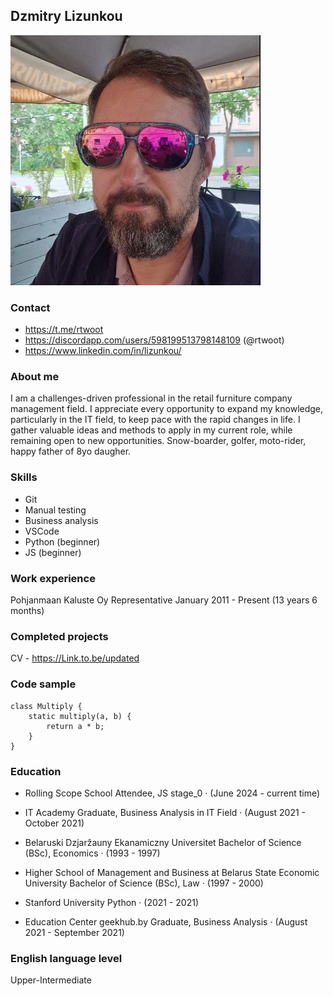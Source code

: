 ## Dzmitry Lizunkou
![](image.png)

### Contact

* https://t.me/rtwoot 
* https://discordapp.com/users/598199513798148109 (@rtwoot)
* https://www.linkedin.com/in/lizunkou/

### About me

I am a challenges-driven professional in the retail furniture company management field. I appreciate every opportunity to expand my knowledge, particularly in the IT field, to keep pace with the rapid changes in life. I gather valuable ideas and methods to apply in my current role, while remaining open to new opportunities.
Snow-boarder, golfer, moto-rider, happy father of 8yo daugher.

### Skills

* Git
* Manual testing
* Business analysis
* VSCode
* Python (beginner)
* JS (beginner)

### Work experience

Pohjanmaan Kaluste Oy
Representative
January 2011 - Present (13 years 6 months)

### Completed projects 

CV - https://Link.to.be/updated

### Code sample

```
class Multiply {
    static multiply(a, b) {
        return a * b;
    }
}
```

### Education

* Rolling Scope School
Attendee, JS stage_0 · (June 2024 - current time)

* IT Academy
Graduate, Business Analysis in IT Field · (August 2021 - October 2021)

* Belaruski Dzjaržauny Ekanamiczny Universitet
Bachelor of Science (BSc), Economics · (1993 - 1997)

* Higher School of Management and Business at Belarus State
Economic University
Bachelor of Science (BSc), Law · (1997 - 2000)

* Stanford University
Python · (2021 - 2021)

* Education Center geekhub.by
Graduate, Business Analysis · (August 2021 - September 2021)

### English language level

Upper-Intermediate
